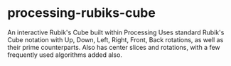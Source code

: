 # processing-rubiks-cube
An interactive Rubik's Cube built within Processing
Uses standard Rubik's Cube notation with Up, Down, Left, Right, Front, Back rotations, as well as their prime counterparts.
Also has center slices and rotations, with a few frequently used algorithms added also.
